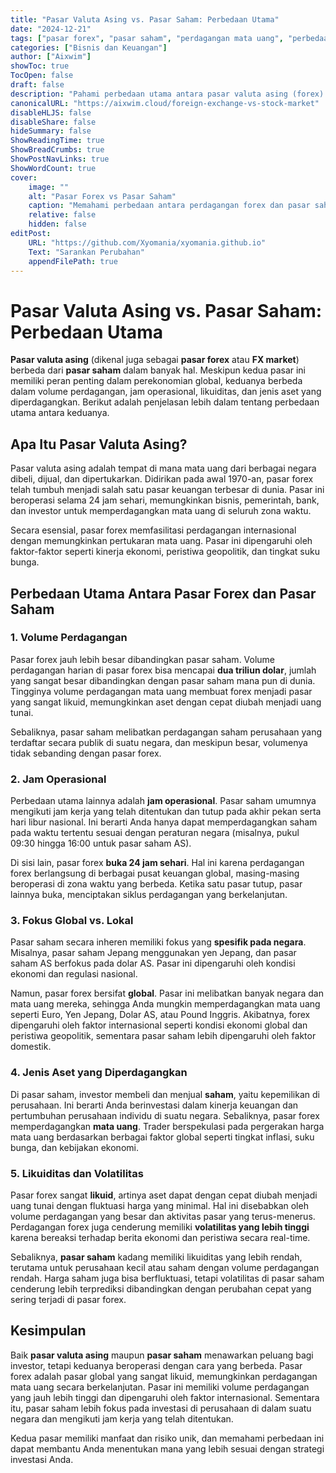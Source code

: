 ```yaml
---
title: "Pasar Valuta Asing vs. Pasar Saham: Perbedaan Utama"
date: "2024-12-21"
tags: ["pasar forex", "pasar saham", "perdagangan mata uang", "perbedaan trading", "valuta asing"]
categories: ["Bisnis dan Keuangan"]
author: ["Aixwim"]
showToc: true
TocOpen: false
draft: false
description: "Pahami perbedaan utama antara pasar valuta asing (forex) dan pasar saham, termasuk jam perdagangan, likuiditas, dan sifat global dari forex."
canonicalURL: "https://aixwim.cloud/foreign-exchange-vs-stock-market"
disableHLJS: false
disableShare: false
hideSummary: false
ShowReadingTime: true
ShowBreadCrumbs: true
ShowPostNavLinks: true
ShowWordCount: true
cover:
    image: ""
    alt: "Pasar Forex vs Pasar Saham"
    caption: "Memahami perbedaan antara perdagangan forex dan pasar saham."
    relative: false
    hidden: false
editPost:
    URL: "https://github.com/Xyomania/xyomania.github.io"
    Text: "Sarankan Perubahan"
    appendFilePath: true
---
```


# Pasar Valuta Asing vs. Pasar Saham: Perbedaan Utama

**Pasar valuta asing** (dikenal juga sebagai **pasar forex** atau **FX market**) berbeda dari **pasar saham** dalam banyak hal. Meskipun kedua pasar ini memiliki peran penting dalam perekonomian global, keduanya berbeda dalam volume perdagangan, jam operasional, likuiditas, dan jenis aset yang diperdagangkan. Berikut adalah penjelasan lebih dalam tentang perbedaan utama antara keduanya.

## Apa Itu Pasar Valuta Asing?

Pasar valuta asing adalah tempat di mana mata uang dari berbagai negara dibeli, dijual, dan dipertukarkan. Didirikan pada awal 1970-an, pasar forex telah tumbuh menjadi salah satu pasar keuangan terbesar di dunia. Pasar ini beroperasi selama 24 jam sehari, memungkinkan bisnis, pemerintah, bank, dan investor untuk memperdagangkan mata uang di seluruh zona waktu.

Secara esensial, pasar forex memfasilitasi perdagangan internasional dengan memungkinkan pertukaran mata uang. Pasar ini dipengaruhi oleh faktor-faktor seperti kinerja ekonomi, peristiwa geopolitik, dan tingkat suku bunga.

## Perbedaan Utama Antara Pasar Forex dan Pasar Saham

### 1. **Volume Perdagangan**
Pasar forex jauh lebih besar dibandingkan pasar saham. Volume perdagangan harian di pasar forex bisa mencapai **dua triliun dolar**, jumlah yang sangat besar dibandingkan dengan pasar saham mana pun di dunia. Tingginya volume perdagangan mata uang membuat forex menjadi pasar yang sangat likuid, memungkinkan aset dengan cepat diubah menjadi uang tunai.

Sebaliknya, pasar saham melibatkan perdagangan saham perusahaan yang terdaftar secara publik di suatu negara, dan meskipun besar, volumenya tidak sebanding dengan pasar forex.

### 2. **Jam Operasional**
Perbedaan utama lainnya adalah **jam operasional**. Pasar saham umumnya mengikuti jam kerja yang telah ditentukan dan tutup pada akhir pekan serta hari libur nasional. Ini berarti Anda hanya dapat memperdagangkan saham pada waktu tertentu sesuai dengan peraturan negara (misalnya, pukul 09:30 hingga 16:00 untuk pasar saham AS).

Di sisi lain, pasar forex **buka 24 jam sehari**. Hal ini karena perdagangan forex berlangsung di berbagai pusat keuangan global, masing-masing beroperasi di zona waktu yang berbeda. Ketika satu pasar tutup, pasar lainnya buka, menciptakan siklus perdagangan yang berkelanjutan.

### 3. **Fokus Global vs. Lokal**
Pasar saham secara inheren memiliki fokus yang **spesifik pada negara**. Misalnya, pasar saham Jepang menggunakan yen Jepang, dan pasar saham AS berfokus pada dolar AS. Pasar ini dipengaruhi oleh kondisi ekonomi dan regulasi nasional.

Namun, pasar forex bersifat **global**. Pasar ini melibatkan banyak negara dan mata uang mereka, sehingga Anda mungkin memperdagangkan mata uang seperti Euro, Yen Jepang, Dolar AS, atau Pound Inggris. Akibatnya, forex dipengaruhi oleh faktor internasional seperti kondisi ekonomi global dan peristiwa geopolitik, sementara pasar saham lebih dipengaruhi oleh faktor domestik.

### 4. **Jenis Aset yang Diperdagangkan**
Di pasar saham, investor membeli dan menjual **saham**, yaitu kepemilikan di perusahaan. Ini berarti Anda berinvestasi dalam kinerja keuangan dan pertumbuhan perusahaan individu di suatu negara. Sebaliknya, pasar forex memperdagangkan **mata uang**. Trader berspekulasi pada pergerakan harga mata uang berdasarkan berbagai faktor global seperti tingkat inflasi, suku bunga, dan kebijakan ekonomi.

### 5. **Likuiditas dan Volatilitas**
Pasar forex sangat **likuid**, artinya aset dapat dengan cepat diubah menjadi uang tunai dengan fluktuasi harga yang minimal. Hal ini disebabkan oleh volume perdagangan yang besar dan aktivitas pasar yang terus-menerus. Perdagangan forex juga cenderung memiliki **volatilitas yang lebih tinggi** karena bereaksi terhadap berita ekonomi dan peristiwa secara real-time.

Sebaliknya, **pasar saham** kadang memiliki likuiditas yang lebih rendah, terutama untuk perusahaan kecil atau saham dengan volume perdagangan rendah. Harga saham juga bisa berfluktuasi, tetapi volatilitas di pasar saham cenderung lebih terprediksi dibandingkan dengan perubahan cepat yang sering terjadi di pasar forex.

## Kesimpulan

Baik **pasar valuta asing** maupun **pasar saham** menawarkan peluang bagi investor, tetapi keduanya beroperasi dengan cara yang berbeda. Pasar forex adalah pasar global yang sangat likuid, memungkinkan perdagangan mata uang secara berkelanjutan. Pasar ini memiliki volume perdagangan yang jauh lebih tinggi dan dipengaruhi oleh faktor internasional. Sementara itu, pasar saham lebih fokus pada investasi di perusahaan di dalam suatu negara dan mengikuti jam kerja yang telah ditentukan.

Kedua pasar memiliki manfaat dan risiko unik, dan memahami perbedaan ini dapat membantu Anda menentukan mana yang lebih sesuai dengan strategi investasi Anda.
